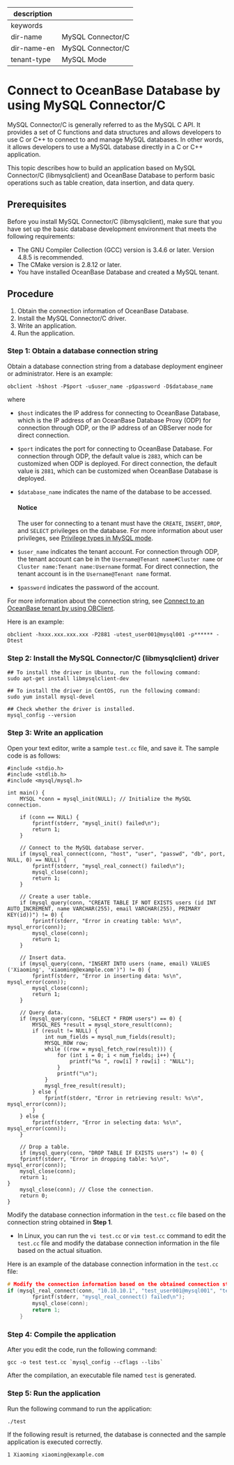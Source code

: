 | description ||
|---|---|
| keywords ||
| dir-name | MySQL Connector/C |
| dir-name-en | MySQL Connector/C |
| tenant-type | MySQL Mode |

# Connect to OceanBase Database by using MySQL Connector/C

MySQL Connector/C is generally referred to as the MySQL C API. It provides a set of C functions and data structures and allows developers to use C or C++ to connect to and manage MySQL databases. In other words, it allows developers to use a MySQL database directly in a C or C++ application.

This topic describes how to build an application based on MySQL Connector/C (libmysqlclient) and OceanBase Database to perform basic operations such as table creation, data insertion, and data query.

## Prerequisites

Before you install MySQL Connector/C (libmysqlclient), make sure that you have set up the basic database development environment that meets the following requirements:

* The GNU Compiler Collection (GCC) version is 3.4.6 or later. Version 4.8.5 is recommended.
* The CMake version is 2.8.12 or later.
* You have installed OceanBase Database and created a MySQL tenant.

## Procedure

1. Obtain the connection information of OceanBase Database.
2. Install the MySQL Connector/C driver.
3. Write an application.
4. Run the application.

### Step 1: Obtain a database connection string

Obtain a database connection string from a database deployment engineer or administrator. Here is an example:

```
obclient -h$host -P$port -u$user_name -p$password -D$database_name
```

where

* `$host` indicates the IP address for connecting to OceanBase Database, which is the IP address of an OceanBase Database Proxy (ODP) for connection through ODP, or the IP address of an OBServer node for direct connection.
* `$port` indicates the port for connecting to OceanBase Database. For connection through ODP, the default value is `2883`, which can be customized when ODP is deployed. For direct connection, the default value is `2881`, which can be customized when OceanBase Database is deployed.
* `$database_name` indicates the name of the database to be accessed.

    <main id="notice" type='notice'>
        <h4>Notice</h4>
        <p>The user for connecting to a tenant must have the <code>CREATE</code>, <code>INSERT</code>, <code>DROP</code>, and <code>SELECT</code> privileges on the database. For more information about user privileges, see <a href="../../../../600.manage/500.security-and-permissions/300.access-control/200.user-and-permission/200.permission-of-mysql-mode/100.permission-classification-of-mysql.md">Privilege types in MySQL mode</a>. </p>
    </main>

* `$user_name` indicates the tenant account. For connection through ODP, the tenant account can be in the `Username@Tenant name#Cluster name` or `Cluster name:Tenant name:Username` format. For direct connection, the tenant account is in the `Username@Tenant name` format.
* `$password` indicates the password of the account.

For more information about the connection string, see [Connect to an OceanBase tenant by using OBClient](../../100.connect-to-oceanbase-database-of-mysql-mode/300.connect-to-an-oceanbase-tenant-by-using-obclient-of-mysql-mode.md).

Here is an example:

```shell
obclient -hxxx.xxx.xxx.xxx -P2881 -utest_user001@mysql001 -p****** -Dtest
```

### Step 2: Install the MySQL Connector/C (libmysqlclient) driver

```shell
## To install the driver in Ubuntu, run the following command:
sudo apt-get install libmysqlclient-dev

## To install the driver in CentOS, run the following command:
sudo yum install mysql-devel

## Check whether the driver is installed.
mysql_config --version
```

### Step 3: Write an application

Open your text editor, write a sample `test.cc` file, and save it. The sample code is as follows:

```
#include <stdio.h>
#include <stdlib.h>
#include <mysql/mysql.h>

int main() {
    MYSQL *conn = mysql_init(NULL); // Initialize the MySQL connection.

    if (conn == NULL) {
        fprintf(stderr, "mysql_init() failed\n");
        return 1;
    }

    // Connect to the MySQL database server.
    if (mysql_real_connect(conn, "host", "user", "passwd", "db", port, NULL, 0) == NULL) {
        fprintf(stderr, "mysql_real_connect() failed\n");
        mysql_close(conn);
        return 1;
    }

    // Create a user table.
    if (mysql_query(conn, "CREATE TABLE IF NOT EXISTS users (id INT AUTO_INCREMENT, name VARCHAR(255), email VARCHAR(255), PRIMARY KEY(id))") != 0) {
        fprintf(stderr, "Error in creating table: %s\n", mysql_error(conn));
        mysql_close(conn);
        return 1;
    }

    // Insert data.
    if (mysql_query(conn, "INSERT INTO users (name, email) VALUES ('Xiaoming', 'xiaoming@example.com')") != 0) {
        fprintf(stderr, "Error in inserting data: %s\n", mysql_error(conn));
        mysql_close(conn);
        return 1;
    }

    // Query data.
    if (mysql_query(conn, "SELECT * FROM users") == 0) {
        MYSQL_RES *result = mysql_store_result(conn);
        if (result != NULL) {
            int num_fields = mysql_num_fields(result);
            MYSQL_ROW row;
            while ((row = mysql_fetch_row(result))) {
                for (int i = 0; i < num_fields; i++) {
                    printf("%s ", row[i] ? row[i] : "NULL");
                }
                printf("\n");
            }
            mysql_free_result(result);
        } else {
            fprintf(stderr, "Error in retrieving result: %s\n", mysql_error(conn));
        }
    } else {
        fprintf(stderr, "Error in selecting data: %s\n", mysql_error(conn));
    }

    // Drop a table.
    if (mysql_query(conn, "DROP TABLE IF EXISTS users") != 0) {
    fprintf(stderr, "Error in dropping table: %s\n", mysql_error(conn));
    mysql_close(conn);
    return 1;
}
    mysql_close(conn); // Close the connection.
    return 0;
}
```

Modify the database connection information in the `test.cc` file based on the connection string obtained in **Step 1**.

* In Linux, you can run the `vi test.cc` or `vim test.cc` command to edit the `test.cc` file and modify the database connection information in the file based on the actual situation.

Here is an example of the database connection information in the `test.cc` file:

```c
# Modify the connection information based on the obtained connection string.
if (mysql_real_connect(conn, "10.10.10.1", "test_user001@mysql001", "test", "db", 2881, NULL, 0) == NULL) {
        fprintf(stderr, "mysql_real_connect() failed\n");
        mysql_close(conn);
        return 1;
    }
```

### Step 4: Compile the application

After you edit the code, run the following command:

```shell
gcc -o test test.cc `mysql_config --cflags --libs`
```

After the compilation, an executable file named `test` is generated.

### Step 5: Run the application

Run the following command to run the application:

```shell
./test
```

If the following result is returned, the database is connected and the sample application is executed correctly.

```shell
1 Xiaoming xiaoming@example.com
```